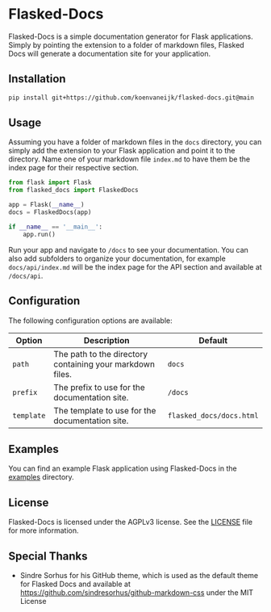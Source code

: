 # Flasked-Docs

Flasked-Docs is a simple documentation generator for Flask applications. Simply by pointing the extension to a folder of markdown files, Flasked Docs will generate a documentation site for your application.

## Installation
```bash
pip install git+https://github.com/koenvaneijk/flasked-docs.git@main
```

## Usage
Assuming you have a folder of markdown files in the `docs` directory, you can simply add the extension to your Flask application and point it to the directory. Name one of your markdown file `index.md` to have them be the index page for their respective section. 

```python
from flask import Flask
from flasked_docs import FlaskedDocs

app = Flask(__name__)
docs = FlaskedDocs(app)

if __name__ == '__main__':
    app.run()
```

Run your app and navigate to `/docs` to see your documentation. You can also add subfolders to organize your documentation, for example `docs/api/index.md` will be the index page for the API section and available at `/docs/api`.

## Configuration
The following configuration options are available:

| Option | Description | Default |
|--------|-------------|---------|
| `path` | The path to the directory containing your markdown files. | `docs` |
| `prefix` | The prefix to use for the documentation site. | `/docs` |
| `template` | The template to use for the documentation site. | `flasked_docs/docs.html` |

## Examples
You can find an example Flask application using Flasked-Docs in the [examples](examples) directory.

## License
Flasked-Docs is licensed under the AGPLv3 license. See the [LICENSE](LICENSE) file for more information.

## Special Thanks

- Sindre Sorhus for his GitHub theme, which is used as the default theme for Flasked Docs and available at https://github.com/sindresorhus/github-markdown-css under the MIT License